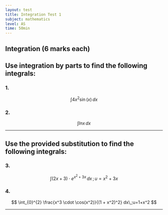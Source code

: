 ```yaml
---
layout: test
title: Integration Test 1
subject: mathematics
level: AS
time: 50min
---
```


<script src="https://polyfill.io/v3/polyfill.min.js?features=es6"></script>
<script type="text/javascript" id="MathJax-script" async
    src="https://cdn.jsdelivr.net/npm/mathjax@3/es5/tex-mml-chtml.js">
</script>

## Integration (6 marks each)

## Use integration by parts to find the following integrals:

### 1.
$$
\int 4x^2 \sin(x) \, dx
$$

### 2.
$$
\int lnx \, dx
$$

---

## Use the provided substitution to find the following integrals:

### 3.
$$
\int (2x + 3) \cdot e^{x^2 + 3x} \, dx \,; u = x^2+3x
$$

### 4.
$$
\int_{0}^{2} \frac{x^3 \cdot \cos(x^2)}{(1 + x^2)^2} dx\,;u=1+x^2
$$

---